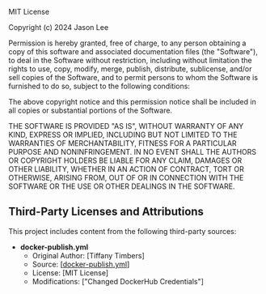 MIT License

Copyright (c) 2024 Jason Lee

Permission is hereby granted, free of charge, to any person obtaining a copy
of this software and associated documentation files (the "Software"), to deal
in the Software without restriction, including without limitation the rights
to use, copy, modify, merge, publish, distribute, sublicense, and/or sell
copies of the Software, and to permit persons to whom the Software is
furnished to do so, subject to the following conditions:

The above copyright notice and this permission notice shall be included in all
copies or substantial portions of the Software.

THE SOFTWARE IS PROVIDED "AS IS", WITHOUT WARRANTY OF ANY KIND, EXPRESS OR
IMPLIED, INCLUDING BUT NOT LIMITED TO THE WARRANTIES OF MERCHANTABILITY,
FITNESS FOR A PARTICULAR PURPOSE AND NONINFRINGEMENT. IN NO EVENT SHALL THE
AUTHORS OR COPYRIGHT HOLDERS BE LIABLE FOR ANY CLAIM, DAMAGES OR OTHER
LIABILITY, WHETHER IN AN ACTION OF CONTRACT, TORT OR OTHERWISE, ARISING FROM,
OUT OF OR IN CONNECTION WITH THE SOFTWARE OR THE USE OR OTHER DEALINGS IN THE
SOFTWARE.

## Third-Party Licenses and Attributions

This project includes content from the following third-party sources:

- **docker-publish.yml**
  - Original Author: [Tiffany Timbers]
  - Source: [[docker-publish.yml](https://github.com/ttimbers/dsci522-dockerfile-practice/blob/main/.github/workflows/docker-publish.yml)]
  - License: [MIT License]
  - Modifications: ["Changed DockerHub Credentials"]

